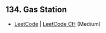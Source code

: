 ## 134. Gas Station

-  [LeetCode](https://leetcode.com/problems/gas-station/) | [LeetCode CH](https://leetcode.cn/problems/gas-station/) (Medium)
